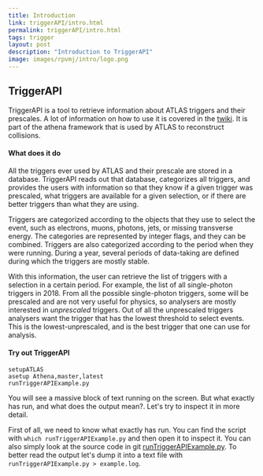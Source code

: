 ```yaml
---
title: Introduction
link: triggerAPI/intro.html
permalink: triggerAPI/intro.html
tags: trigger
layout: post
description: "Introduction to TriggerAPI"
image: images/rpvmj/intro/logo.png
---
```


## TriggerAPI

TriggerAPI is a tool to retrieve information about ATLAS triggers and their prescales. A lot of information on how to use it is covered in the [twiki](https://twiki.cern.ch/twiki/bin/view/Atlas/TriggerAPI).
It is part of the athena framework that is used by ATLAS to reconstruct collisions.

#### What does it do

All the triggers ever used by ATLAS and their prescale are stored in a database. TriggerAPI reads out that database, categorizes all triggers, and provides the users with information so that they know if a given trigger was prescaled, what triggers are available for a given selection, or if there are better triggers than what they are using.

Triggers are categorized according to the objects that they use to select the event, such as electrons, muons, photons, jets, or missing transverse energy. The categories are represented by integer flags, and they can be combined.
Triggers are also categorized according to the period when they were running. During a year, several periods of data-taking are defined during which the triggers are mostly stable.

With this information, the user can retrieve the list of triggers with a selection in a certain period. For example, the list of all single-photon triggers in 2018. From all the possible single-photon triggers, some will be prescaled and are not very useful for physics, so analysers are mostly interested in _unprescaled_ triggers. Out of all the unprescaled triggers analysers want the trigger that has the lowest threshold to select events. This is the lowest-unprescaled, and is the best trigger that one can use for analysis.

#### Try out TriggerAPI

```
setupATLAS
asetup Athena,master,latest
runTriggerAPIExample.py
```

You will see a massive block of text running on the screen. But what exactly has run, and what does the output mean?. Let's try to inspect it in more detail.

First of all, we need to know what exactly has run. You can find the script with `which runTriggerAPIExample.py` and then open it to inspect it. You can also simply look at the source code in git [runTriggerAPIExample.py](https://gitlab.cern.ch/atlas/athena/-/blob/master/Trigger/TriggerCommon/TriggerMenuMT/scripts/runTriggerAPIExample.py). To better read the output let's dump it into a text file with `runTriggerAPIExample.py > example.log`.


